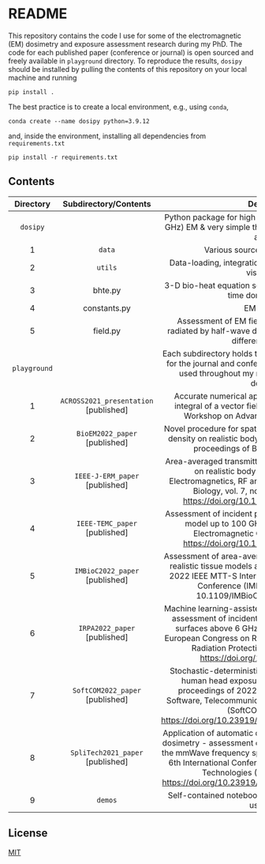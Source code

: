 # README

This repository contains the code I use for some of the electromagnetic (EM) dosimetry and exposure assessment research during my PhD.
The code for each published paper (conference or journal) is open sourced and freely available in `playground` directory.
To reproduce the results, `dosipy` should be installed by pulling the contents of this repository on your local machine and running
```shell
pip install .
```
The best practice is to create a local environment, e.g., using `conda`,
```shell
conda create --name dosipy python=3.9.12
```
and, inside the environment, installing all dependencies from `requirements.txt`
```shell
pip install -r requirements.txt
```

## Contents

| Directory | Subdirectory/Contents | Description |
|:---:|:---:|:---:|
| `dosipy` |  | Python package for high-frequency (⪆ 6 GHz, up to 300 GHz) EM & very simple thermal dosimetry simulation and analysis. |
| 1 | `data` | Various source & target EM models. |
| 2 | `utils` | Data-loading, integration, (automatic) differentiation & visualization. |
| 3 | bhte.py | 3-D bio-heat equation solver based on pseudo-spectral time domain approach. |
| 4 | constants.py | EM constants. |
| 5 | field.py | Assessment of EM field components in free space radiated by half-wave dipole with the help of automatic differentiation (JAX). |
| `playground` |  | Each subdirectory holds the code (notebooks and scripts) for the journal and conference papers, talks, and demos used throughout my research dealing with RF EM dosimetry. |
| 1 | `ACROSS2021_presentation` [published] | Accurate numerical approach to solving the surface integral of a vector field. Presented at the 2021 Int'l Workshop on Advanced Cooperative Systems.|
| 2 | `BioEM2022_paper` [published] | Novel procedure for spatial averaging of absorbed power density on realistic body models at millimeter waves. In proceedings of BioEM2022, p. 242-248.|
| 3 | `IEEE-J-ERM_paper` [published] | Area-averaged transmitted and absorbed power density on realistic body parts. In IEEE Journal of Electromagnetics, RF and Microwaves in Medicine and Biology, vol. 7, no.1, p. 39-45, 2022, doi: https://doi.org/10.1109/JERM.2022.3225380. |
| 4 | `IEEE-TEMC_paper` [published] | Assessment of incident power density on spherical head model up to 100 GHz. In IEEE Transactions on Electromagnetic Compatibility, 2022, doi: https://doi.org/10.1109/TEMC.2022.3183071 |
| 5 | `IMBioC2022_paper` [published] | Assessment of area-average absorbed power density on realistic tissue models at mmWaves. In proceedings of 2022 IEEE MTT-S International Microwave Biomedical Conference (IMBioC), p. 153-155, doi: 10.1109/IMBioC52515.2022.9790150 |
| 6 | `IRPA2022_paper` [published] | Machine learning-assisted antenna modeling for realistic assessment of incident power density on non-planar surfaces above 6 GHz. Abstract presented at 2022 European Congress on Radiation Protection. Full paper in Radiation Protection Dosimetry, 2023, doi: https://doi.org/10.1093/rpd/ncad114 |
| 7 | `SoftCOM2022_paper` [published] | Stochastic-deterministic electromagnetic modeling of human head exposure to Microsoft HoloLens. In proceedings of 2022 International Conference on Software, Telecommunications and Computer Networks (SoftCOM), p. 1-5, doi: https://doi.org/10.23919/SoftCOM55329.2022.9911431. |
| 8 | `SpliTech2021_paper` [published] | Application of automatic differentiation in electromagnetic dosimetry - assessment of the absorbed power density in the mmWave frequency spectrum. In proceedings of 2021 6th International Conference on Smart and Sustainable Technologies (SpliTech), p. 1-6, doi: https://doi.org/10.23919/SpliTech52315.2021.9566429. |
| 9 | `demos` | Self-contained notebooks showcasing how to properly use `dosipy`. |

 ## License

 [MIT](https://github.com/antelk/EMF-exposure-analysis/blob/main/LICENSE)